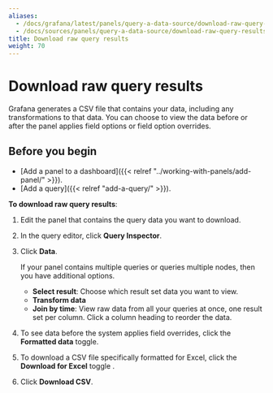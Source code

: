 ```yaml
---
aliases:
  - /docs/grafana/latest/panels/query-a-data-source/download-raw-query-results/
  - /docs/sources/panels/query-a-data-source/download-raw-query-results/
title: Download raw query results
weight: 70
---
```


# Download raw query results

Grafana generates a CSV file that contains your data, including any transformations to that data. You can choose to view the data before or after the panel applies field options or field option overrides.

## Before you begin

- [Add a panel to a dashboard]({{< relref "../working-with-panels/add-panel/" >}}).
- [Add a query]({{< relref "add-a-query/" >}}).

**To download raw query results**:

1. Edit the panel that contains the query data you want to download.
1. In the query editor, click **Query Inspector**.
1. Click **Data**.

   If your panel contains multiple queries or queries multiple nodes, then you have additional options.

   - **Select result**: Choose which result set data you want to view.
   - **Transform data**
   - **Join by time**: View raw data from all your queries at once, one result set per column. Click a column heading to reorder the data.

1. To see data before the system applies field overrides, click the **Formatted data** toggle.
1. To download a CSV file specifically formatted for Excel, click the **Download for Excel** toggle .
1. Click **Download CSV**.

